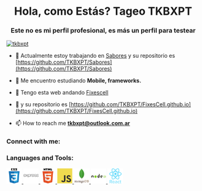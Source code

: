 <h1 align="center">Hola, como Estás? Tageo TKBXPT</h1>
<h3 align="center">Este no es mi perfil profesional, es más un perfil para testear</h3>

<p align="left"> <a href="https://github.com/ryo-ma/github-profile-trophy"><img src="https://github-profile-trophy.vercel.app/?username=tkbxpt" alt="tkbxpt" /></a> </p>

- 🔭 Actualmente estoy trabajando en [Sabores](https://tkbxpt.github.io/Sabores/)  y su repositorio es [https://github.com/TKBXPT/Sabores](https://github.com/TKBXPT/Sabores)

- 🌱 Me encuentro estudiando **Mobile, frameworks.**

- 👯 Tengo esta web andando [Fixescell](https://fixescell.com.ar/)

- 🤝 y su repositorio es [https://github.com/TKBXPT/FixesCell.github.io](https://github.com/TKBXPT/FixesCell.github.io)

- 📫 How to reach me **tkbxpt@outlook.com.ar**

<h3 align="left">Connect with me:</h3>
<p align="left">
</p>

<h3 align="left">Languages and Tools:</h3>
<p align="left"> <a href="https://www.w3schools.com/css/" target="_blank" rel="noreferrer"> <img src="https://raw.githubusercontent.com/devicons/devicon/master/icons/css3/css3-original-wordmark.svg" alt="css3" width="40" height="40"/> </a> <a href="https://expressjs.com" target="_blank" rel="noreferrer"> <img src="https://raw.githubusercontent.com/devicons/devicon/master/icons/express/express-original-wordmark.svg" alt="express" width="40" height="40"/> </a> <a href="https://www.w3.org/html/" target="_blank" rel="noreferrer"> <img src="https://raw.githubusercontent.com/devicons/devicon/master/icons/html5/html5-original-wordmark.svg" alt="html5" width="40" height="40"/> </a> <a href="https://developer.mozilla.org/en-US/docs/Web/JavaScript" target="_blank" rel="noreferrer"> <img src="https://raw.githubusercontent.com/devicons/devicon/master/icons/javascript/javascript-original.svg" alt="javascript" width="40" height="40"/> </a> <a href="https://www.mongodb.com/" target="_blank" rel="noreferrer"> <img src="https://raw.githubusercontent.com/devicons/devicon/master/icons/mongodb/mongodb-original-wordmark.svg" alt="mongodb" width="40" height="40"/> </a> <a href="https://nodejs.org" target="_blank" rel="noreferrer"> <img src="https://raw.githubusercontent.com/devicons/devicon/master/icons/nodejs/nodejs-original-wordmark.svg" alt="nodejs" width="40" height="40"/> </a> <a href="https://reactjs.org/" target="_blank" rel="noreferrer"> <img src="https://raw.githubusercontent.com/devicons/devicon/master/icons/react/react-original-wordmark.svg" alt="react" width="40" height="40"/> </a> </p>

